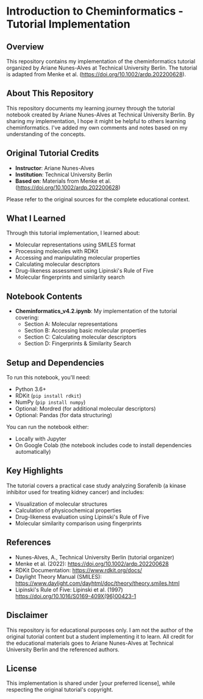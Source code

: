# Introduction to Cheminformatics - Tutorial Implementation

## Overview
This repository contains my implementation of the cheminformatics tutorial organized by Ariane Nunes-Alves at Technical University Berlin. The tutorial is adapted from Menke et al. (https://doi.org/10.1002/ardp.202200628). 

## About This Repository
This repository documents my learning journey through the tutorial notebook created by Ariane Nunes-Alves at Technical University Berlin. By sharing my implementation, I hope it might be helpful to others learning cheminformatics. I've added my own comments and notes based on my understanding of the concepts.

## Original Tutorial Credits
- **Instructor**: Ariane Nunes-Alves
- **Institution**: Technical University Berlin
- **Based on**: Materials from Menke et al. (https://doi.org/10.1002/ardp.202200628)

Please refer to the original sources for the complete educational context.

## What I Learned
Through this tutorial implementation, I learned about:
- Molecular representations using SMILES format
- Processing molecules with RDKit
- Accessing and manipulating molecular properties
- Calculating molecular descriptors
- Drug-likeness assessment using Lipinski's Rule of Five
- Molecular fingerprints and similarity search

## Notebook Contents
- **Cheminformatics_v4.2.ipynb**: My implementation of the tutorial covering:
  - Section A: Molecular representations
  - Section B: Accessing basic molecular properties
  - Section C: Calculating molecular descriptors
  - Section D: Fingerprints & Similarity Search

## Setup and Dependencies
To run this notebook, you'll need:
- Python 3.6+
- RDKit (`pip install rdkit`)
- NumPy (`pip install numpy`)
- Optional: Mordred (for additional molecular descriptors)
- Optional: Pandas (for data structuring)

You can run the notebook either:
- Locally with Jupyter
- On Google Colab (the notebook includes code to install dependencies automatically)

## Key Highlights
The tutorial covers a practical case study analyzing Sorafenib (a kinase inhibitor used for treating kidney cancer) and includes:
- Visualization of molecular structures
- Calculation of physicochemical properties
- Drug-likeness evaluation using Lipinski's Rule of Five
- Molecular similarity comparison using fingerprints

## References
- Nunes-Alves, A., Technical University Berlin (tutorial organizer)
- Menke et al. (2022): https://doi.org/10.1002/ardp.202200628
- RDKit Documentation: https://www.rdkit.org/docs/
- Daylight Theory Manual (SMILES): https://www.daylight.com/dayhtml/doc/theory/theory.smiles.html
- Lipinski's Rule of Five: Lipinski et al. (1997) https://doi.org/10.1016/S0169-409X(96)00423-1

## Disclaimer
This repository is for educational purposes only. I am not the author of the original tutorial content but a student implementing it to learn. All credit for the educational materials goes to Ariane Nunes-Alves at Technical University Berlin and the referenced authors.

## License
This implementation is shared under [your preferred license], while respecting the original tutorial's copyright.
